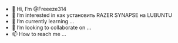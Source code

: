 - 👋 Hi, I’m @Freeeze314
- 👀 I’m interested in как установить RAZER SYNAPSE на LUBUNTU
- 🌱 I’m currently learning ...
- 💞️ I’m looking to collaborate on ...
- 📫 How to reach me ...

<!---
Freeeze314/Freeeze314 is a ✨ special ✨ repository because its `README.md` (this file) appears on your GitHub profile.
You can click the Preview link to take a look at your changes.
--->
